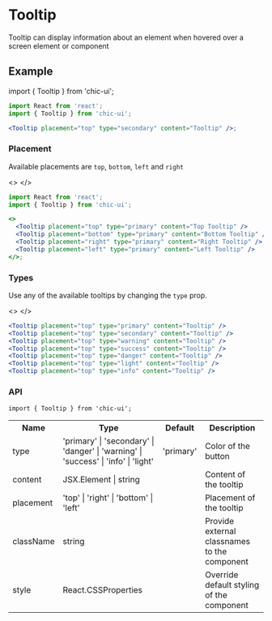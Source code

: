# Tooltip

Tooltip can display information about an element when hovered over a screen element or component

## Example
import { Tooltip } from 'chic-ui';

<Tooltip placement="top" type="secondary" content="Tooltip" />

```jsx
import React from 'react';
import { Tooltip } from 'chic-ui';

<Tooltip placement="top" type="secondary" content="Tooltip" />;
```

### Placement

Available placements are `top`, `bottom`, `left` and `right`

<>
  <Tooltip placement="top" type="primary" content="Top Tooltip" />
  <Tooltip placement="bottom" type="primary" content="Bottom Tooltip" />
  <Tooltip placement="right" type="primary" content="Right Tooltip" />
  <Tooltip placement="left" type="primary" content="Left Tooltip" />
</>

```jsx
import React from 'react';
import { Tooltip } from 'chic-ui';

<>
  <Tooltip placement="top" type="primary" content="Top Tooltip" />
  <Tooltip placement="bottom" type="primary" content="Bottom Tooltip" />
  <Tooltip placement="right" type="primary" content="Right Tooltip" />
  <Tooltip placement="left" type="primary" content="Left Tooltip" />
</>;
```

### Types

Use any of the available tooltips by changing the `type` prop.

<>
<Tooltip placement="top" type="primary" content="Tooltip" />
<Tooltip placement="top" type="secondary" content="Tooltip" />
<Tooltip placement="top" type="warning" content="Tooltip" />
<Tooltip placement="top" type="success" content="Tooltip" />
<Tooltip placement="top" type="danger" content="Tooltip" />
<Tooltip placement="top" type="light" content="Tooltip" />
<Tooltip placement="top" type="info" content="Tooltip" />
</>

```jsx
<Tooltip placement="top" type="primary" content="Tooltip" />
<Tooltip placement="top" type="secondary" content="Tooltip" />
<Tooltip placement="top" type="warning" content="Tooltip" />
<Tooltip placement="top" type="success" content="Tooltip" />
<Tooltip placement="top" type="danger" content="Tooltip" />
<Tooltip placement="top" type="light" content="Tooltip" />
<Tooltip placement="top" type="info" content="Tooltip" />
```

### API

```
import { Tooltip } from 'chic-ui';
```

<table>
  <tr>
     <th>Name</th>
     <th>Type</th>
     <th>Default</th>
     <th>Description</th>
  </tr>
  <tr>
    <td>type</td>
    <td>'primary' | 'secondary' | 'danger' | 'warning' | 'success' | 'info' | 'light'</td>
    <td>'primary'</td>
    <td>Color of the button</td>
  </tr>
  <tr>
    <td>content</td>
    <td>JSX.Element | string</td>
    <td></td>
    <td>Content of the tooltip</td>
  </tr>
  <tr>
    <td>placement</td>
    <td>'top' | 'right' | 'bottom' | 'left'</td>
    <td></td>
    <td>Placement of the tooltip</td>
  </tr>
  <tr>
    <td>className</td>
    <td>string</td>
    <td></td>
    <td>Provide external classnames to the component</td>
  </tr>
  <tr>
    <td>style</td>
    <td>React.CSSProperties</td>
    <td></td>
    <td>Override default styling of the component</td>
  </tr>
</table>
